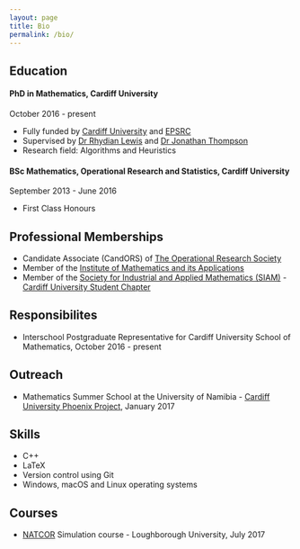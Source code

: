 ```yaml
---
layout: page
title: Bio
permalink: /bio/
---
```


## Education

#### PhD in Mathematics, Cardiff University

October 2016 - present

* Fully funded by [Cardiff University](http://www.cardiff.ac.uk/mathematics) and [EPSRC](https://www.epsrc.ac.uk/)
* Supervised by [Dr Rhydian Lewis](http://www.rhydlewis.eu) and [Dr Jonathan Thompson](http://www.cardiff.ac.uk/people/view/98669-thompson-jonathan)
* Research field: Algorithms and Heuristics


#### BSc Mathematics, Operational Research and Statistics, Cardiff University

September 2013 - June 2016

* First Class Honours



## Professional Memberships

* Candidate Associate (CandORS) of [The Operational Research Society](https://www.theorsociety.com/)
* Member of the [Institute of Mathematics and its Applications](https://ima.org.uk/)
* Member of the [Society for Industrial and Applied Mathematics (SIAM)](https://www.siam.org) - [Cardiff University Student Chapter](http://www.cardiff.ac.uk/mathematics/about-us/siam-student-chapter)

## Responsibilites

* Interschool Postgraduate Representative for Cardiff University School of Mathematics, October 2016 - present

## Outreach

* Mathematics Summer School at the University of Namibia - [Cardiff University Phoenix Project](http://www.cardiff.ac.uk/phoenix-project), January 2017

## Skills

* C++
* LaTeX
* Version control using Git
* Windows, macOS and Linux operating systems


## Courses

* [NATCOR](http://www.natcor.ac.uk/) Simulation course - Loughborough University, July 2017


